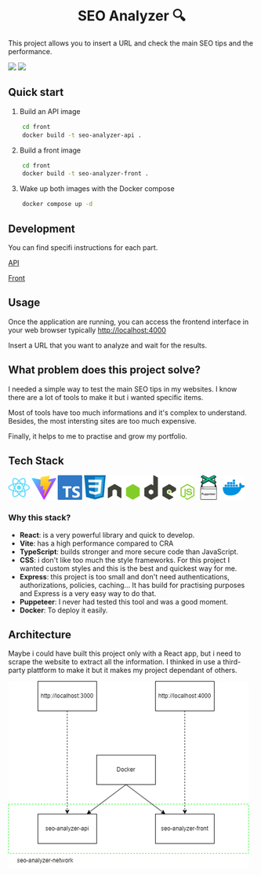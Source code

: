 <div align="center">
<h1>SEO Analyzer 🔍</h1>
</div>

This project allows you to insert a URL and check the main SEO tips and the performance.

<img width="45%" src="https://github.com/BrianValdiviesoDev/seo-analyzer/assets/108539644/1f87a141-a82e-493b-9a30-965d3ccdcb5d"/>
<img width="45%" src="https://github.com/BrianValdiviesoDev/seo-analyzer/assets/108539644/2b2ca511-08c7-4820-b650-656ccad8a57d"/>

## Quick start
1. Build an API image
```bash
    cd front
    docker build -t seo-analyzer-api .
```

2. Build a front image
```bash
    cd front
    docker build -t seo-analyzer-front .
```

3. Wake up both images with the Docker compose
```bash
    docker compose up -d
```

## Development
You can find specifi instructions for each part.

[API](/api/README.md)

[Front](/front/README.md)


## Usage

Once the application are running, you can access the frontend interface in your web browser typically [http://localhost:4000](http://localhost:4000)

Insert a URL that you want to analyze and wait for the results.


## What problem does this project solve?
I needed a simple way to test the main SEO tips in my websites. I know there are a lot of tools to make it but i wanted specific items. 

Most of tools have too much informations and it's complex to understand. Besides, the most intersting sites are too much expensive.

Finally, it helps to me to practise and grow my portfolio.

## Tech Stack
<p float="left">
<img height="50px" src="https://raw.githubusercontent.com/BrianValdiviesoDev/common-resources/master/logos/react.svg" />
<img height="50px" src="https://raw.githubusercontent.com/BrianValdiviesoDev/common-resources/master/logos/vite.svg" />
<img height="50px" src="https://raw.githubusercontent.com/BrianValdiviesoDev/common-resources/master/logos/typescript.svg" />
<img height="50px" src="https://raw.githubusercontent.com/BrianValdiviesoDev/common-resources/master/logos/css.svg" />
<img height="50px" src="https://raw.githubusercontent.com/BrianValdiviesoDev/common-resources/master/logos/nodejs.svg" />
<img height="50px" src="https://raw.githubusercontent.com/BrianValdiviesoDev/common-resources/master/logos/puppeteer.svg" />
<img height="50px" src="https://raw.githubusercontent.com/BrianValdiviesoDev/common-resources/master/logos/docker.svg" />
</p>

### Why this stack?
- __React__: is a very powerful library and quick to develop.
- __Vite__:  has a high performance compared to CRA
- __TypeScript__: builds stronger and more secure code than JavaScript.
- __CSS__: i don't like too much the style frameworks. For this project I wanted custom styles and this is the best and quickest way for me.
- __Express__: this project is too small and don't need authentications, authorizations, policies, caching... It has build for practising purposes and Express is a very easy way to do that.
- __Puppeteer__: I never had tested this tool and was a good moment.
- __Docker__:  To deploy it easily.

## Architecture
Maybe i could have built this project only with a React app, but i need to scrape the website to extract all the information. I thinked in use a third-party plattform to make it but it makes my project dependant of others.

![infra](infra.png)

